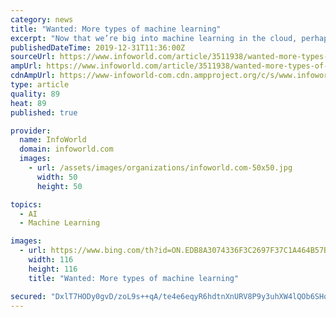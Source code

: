 ```yaml
---
category: news
title: "Wanted: More types of machine learning"
excerpt: "Now that we’re big into machine learning in the cloud, perhaps we should start thinking about how to do it better ML (machine learning) is handy stuff. Now that public cloud computing has made it cheap, I’m seeing all types of cloud-based applications applying this technology effectively. Basically, there are three types of machine learning."
publishedDateTime: 2019-12-31T11:36:00Z
sourceUrl: https://www.infoworld.com/article/3511938/wanted-more-types-of-machine-learning.html
ampUrl: https://www.infoworld.com/article/3511938/wanted-more-types-of-machine-learning.amp.html
cdnAmpUrl: https://www-infoworld-com.cdn.ampproject.org/c/s/www.infoworld.com/article/3511938/wanted-more-types-of-machine-learning.amp.html
type: article
quality: 89
heat: 89
published: true

provider:
  name: InfoWorld
  domain: infoworld.com
  images:
    - url: /assets/images/organizations/infoworld.com-50x50.jpg
      width: 50
      height: 50

topics:
  - AI
  - Machine Learning

images:
  - url: https://www.bing.com/th?id=ON.EDB8A3074336F3C2697F37C1A464B57B
    width: 116
    height: 116
    title: "Wanted: More types of machine learning"

secured: "DxlT7HODy0gvD/zoL9s++qA/te4e6eqyR6hdtnXnURV8P9y3uhXW4lQOb6SHqjx1hi89JEjgU79KMS6kFvLu3Ii4EVfjDfo97h9+MnPhrw6CxCTRCxbz0+9pua8dEO6pxxNnJrw8JaKtlqqtPglKYruYSEnyRAZvnTBOP6Im7x5zW/febVre4L0vMYpsh4GANFy1Ml/6ANj3PXtoY1x431l9krhaumIRKpTr8DygsjD/wGN0jsRvpcVkvm2CiJIyhCwB589PWX8nohgDubAHig==;/RL1dDSO3n665N2Iz45hhQ=="
---
```


